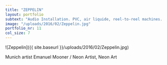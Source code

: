 ```yaml
---
title: "ZEPPELIN"
layout: portfolio
subtext: "Audio Installation. PVC, air liquide, reel-to-reel machines. as part of Utopia Triathlon, munich, 2014"
image: "/uploads/2016/02/Zeppelin.jpg"
portfolio_nr: 11
col_size: 7
---
```


![Zeppelin]({{ site.baseurl }}/uploads/2016/02/Zeppelin.jpg)

Munich artist Emanuel Mooner / Neon Artist, Neon Art